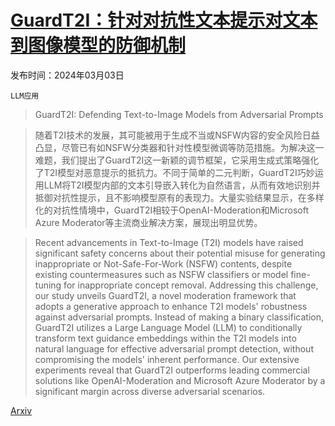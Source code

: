 # [GuardT2I：针对对抗性文本提示对文本到图像模型的防御机制](https://arxiv.org/abs/2403.01446)

发布时间：2024年03月03日

`LLM应用`

> GuardT2I: Defending Text-to-Image Models from Adversarial Prompts

> 随着T2I技术的发展，其可能被用于生成不当或NSFW内容的安全风险日益凸显，尽管已有如NSFW分类器和针对性模型微调等防范措施。为解决这一难题，我们提出了GuardT2I这一新颖的调节框架，它采用生成式策略强化了T2I模型对恶意提示的抵抗力。不同于简单的二元判断，GuardT2I巧妙运用LLM将T2I模型内部的文本引导嵌入转化为自然语言，从而有效地识别并抵御对抗性提示，且不影响模型原有的表现力。大量实验结果显示，在多样化的对抗性情境中，GuardT2I相较于OpenAI-Moderation和Microsoft Azure Moderator等主流商业解决方案，展现出明显优势。

> Recent advancements in Text-to-Image (T2I) models have raised significant safety concerns about their potential misuse for generating inappropriate or Not-Safe-For-Work (NSFW) contents, despite existing countermeasures such as NSFW classifiers or model fine-tuning for inappropriate concept removal. Addressing this challenge, our study unveils GuardT2I, a novel moderation framework that adopts a generative approach to enhance T2I models' robustness against adversarial prompts. Instead of making a binary classification, GuardT2I utilizes a Large Language Model (LLM) to conditionally transform text guidance embeddings within the T2I models into natural language for effective adversarial prompt detection, without compromising the models' inherent performance. Our extensive experiments reveal that GuardT2I outperforms leading commercial solutions like OpenAI-Moderation and Microsoft Azure Moderator by a significant margin across diverse adversarial scenarios.

[Arxiv](https://arxiv.org/abs/2403.01446)
